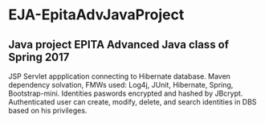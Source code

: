 # EJA-EpitaAdvJavaProject

## Java project EPITA Advanced Java class of Spring 2017

JSP Servlet appplication connecting to Hibernate database. Maven dependency solvation, FMWs used: Log4j, JUnit, Hibernate, Spring, Bootstrap-mini. Identities paswords encrypted and hashed by JBcrypt. Authenticated user can create, modify, delete, and search identities in DBS based on his privileges.
